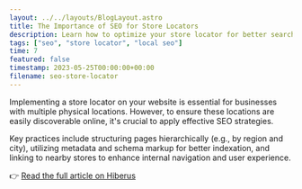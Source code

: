 ```yaml
---
layout: ../../layouts/BlogLayout.astro
title: The Importance of SEO for Store Locators
description: Learn how to optimize your store locator for better search engine visibility and user experience.
tags: ["seo", "store locator", "local seo"]
time: 7
featured: false
timestamp: 2023-05-25T00:00:00+00:00
filename: seo-store-locator
---
```


Implementing a store locator on your website is essential for businesses with multiple physical locations. However, to ensure these locations are easily discoverable online, it's crucial to apply effective SEO strategies.

Key practices include structuring pages hierarchically (e.g., by region and city), utilizing metadata and schema markup for better indexation, and linking to nearby stores to enhance internal navigation and user experience.

👉 [Read the full article on Hiberus](https://www.hiberus.com/crecemos-contigo/la-importancia-del-seo-para-localizador-de-tiendas/)
